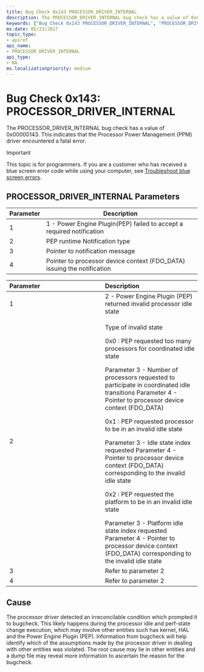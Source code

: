 ```yaml
---
title: Bug Check 0x143 PROCESSOR_DRIVER_INTERNAL
description: The PROCESSOR_DRIVER_INTERNAL bug check has a value of 0x00000143. This indicates that the Processor Power Management (PPM) driver encountered a fatal error.
keywords: ["Bug Check 0x143 PROCESSOR_DRIVER_INTERNAL", "PROCESSOR_DRIVER_INTERNAL"]
ms.date: 05/23/2017
topic_type:
- apiref
api_name:
- PROCESSOR_DRIVER_INTERNAL
api_type:
- NA
ms.localizationpriority: medium
---
```


# Bug Check 0x143: PROCESSOR\_DRIVER\_INTERNAL


The PROCESSOR\_DRIVER\_INTERNAL bug check has a value of 0x00000143. This indicates that the Processor Power Management (PPM) driver encountered a fatal error.

> [!IMPORTANT]
> This topic is for programmers. If you are a customer who has received a blue screen error code while using your computer, see [Troubleshoot blue screen errors](https://www.windows.com/stopcode).


## PROCESSOR\_DRIVER\_INTERNAL Parameters


| Parameter | Description                                                              |
|-----------|--------------------------------------------------------------------------|
| 1         | 1 - Power Engine Plugin(PEP) failed to accept a required notification    |
| 2         | PEP runtime Notification type                                            |
| 3         | Pointer to notification message                                          |
| 4         | Pointer to processor device context (FDO\_DATA) issuing the notification |

 

<table>
<colgroup>
<col width="50%" />
<col width="50%" />
</colgroup>
<thead>
<tr class="header">
<th align="left">Parameter</th>
<th align="left">Description</th>
</tr>
</thead>
<tbody>
<tr class="odd">
<td align="left">1</td>
<td align="left">2 - Power Engine Plugin (PEP) returned invalid processor idle state</td>
</tr>
<tr class="even">
<td align="left">2</td>
<td align="left"><p>Type of invalid state</p>
<p>0x0 : PEP requested too many processors for coordinated idle state</p>
Parameter 3 - Number of processors requested to participate in coordinated idle transitions
Parameter 4 - Pointer to processor device context (FDO_DATA)
<p>0x1 : PEP requested processor to be in an invalid idle state</p>
Parameter 3 - Idle state index requested
Parameter 4 - Pointer to processor device context (FDO_DATA) corresponding to the invalid idle state
<p>0x2 : PEP requested the platform to be in an invalid idle state</p>
Parameter 3 - Platform idle state index requested
Parameter 4 - Pointer to processor device context (FDO_DATA) corresponding to the invalid idle state</td>
</tr>
<tr class="odd">
<td align="left">3</td>
<td align="left">Refer to parameter 2</td>
</tr>
<tr class="even">
<td align="left">4</td>
<td align="left">Refer to parameter 2</td>
</tr>
</tbody>
</table>

 

## Cause

The processor driver detected an irreconcilable condition which prompted it to bugcheck. This likely happens during the processor idle and perf-state change execution, which may involve other entities such has kernel, HAL and the Power Engine Plugin (PEP). Information from bugcheck will help identify which of the assumptions made by the processor driver in dealing with other entities was violated. The root cause may lie in other entities and a dump file may reveal more information to ascertain the reason for the bugcheck.

 

 




